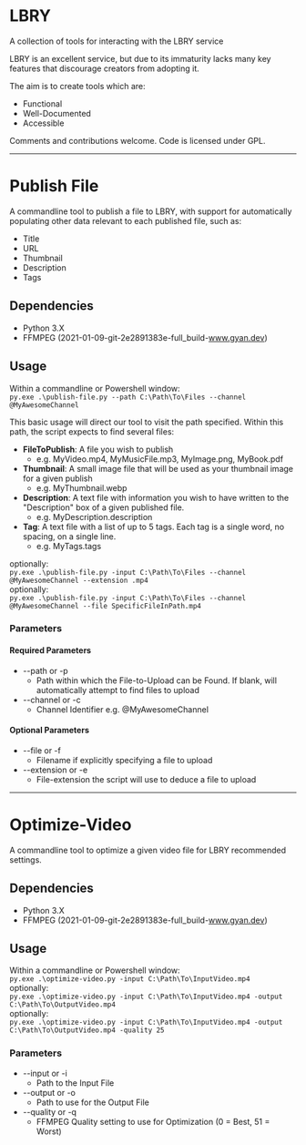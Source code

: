 # LBRY

A collection of tools for interacting with the LBRY service

LBRY is an excellent service, but due to its immaturity lacks many key features that discourage creators from adopting it.

The aim is to create tools which are:

* Functional
* Well-Documented
* Accessible

Comments and contributions welcome. Code is licensed under GPL.

----

# Publish File

A commandline tool to publish a file to LBRY, with support for automatically populating other data relevant to each published file, such as:

* Title
* URL
* Thumbnail
* Description
* Tags

## Dependencies

* Python 3.X
* FFMPEG (2021-01-09-git-2e2891383e-full_build-www.gyan.dev)

## Usage

Within a commandline or Powershell window:  
```py.exe .\publish-file.py --path C:\Path\To\Files --channel @MyAwesomeChannel```

This basic usage will direct our tool to visit the path specified. Within this path, the script expects to find several files:

* **FileToPublish**: A file you wish to publish
    * e.g. MyVideo.mp4, MyMusicFile.mp3, MyImage.png, MyBook.pdf 
* **Thumbnail**: A small image file that will be used as your thumbnail image for a given publish
    * e.g. MyThumbnail.webp 
* **Description**: A text file with information you wish to have written to the "Description" box of a given published file.
    * e.g. MyDescription.description 
* **Tag**: A text file with a list of up to 5 tags. Each tag is a single word, no spacing, on a single line.
    * e.g. MyTags.tags

optionally:  
```py.exe .\publish-file.py -input C:\Path\To\Files --channel @MyAwesomeChannel --extension .mp4```  
optionally:  
```py.exe .\publish-file.py -input C:\Path\To\Files --channel @MyAwesomeChannel --file SpecificFileInPath.mp4```  

### Parameters

#### Required Parameters
* --path or -p
    * Path within which the File-to-Upload can be Found. If blank, will automatically attempt to find files to upload
* --channel or -c
    * Channel Identifier e.g. @MyAwesomeChannel

#### Optional Parameters
* --file or -f
    * Filename if explicitly specifying a file to upload
* --extension or -e
    * File-extension the script will use to deduce a file to upload 

----

# Optimize-Video

A commandline tool to optimize a given video file for LBRY recommended settings.

## Dependencies

* Python 3.X
* FFMPEG (2021-01-09-git-2e2891383e-full_build-www.gyan.dev)

## Usage

Within a commandline or Powershell window:  
```py.exe .\optimize-video.py -input C:\Path\To\InputVideo.mp4```  
optionally:  
```py.exe .\optimize-video.py -input C:\Path\To\InputVideo.mp4 -output C:\Path\To\OutputVideo.mp4```  
optionally:  
```py.exe .\optimize-video.py -input C:\Path\To\InputVideo.mp4 -output C:\Path\To\OutputVideo.mp4 -quality 25```  

### Parameters

* --input or -i
    * Path to the Input File 
* --output or -o
    * Path to use for the Output File 
* --quality or -q
    * FFMPEG Quality setting to use for Optimization (0 = Best, 51 = Worst)  
